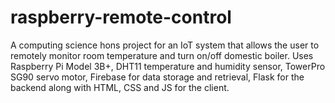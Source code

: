 # raspberry-remote-control
A computing science hons project for an IoT system that allows the user to remotely monitor room temperature and turn on/off domestic boiler. Uses Raspberry Pi Model 3B+, DHT11 temperature and humidity sensor, TowerPro SG90 servo motor, Firebase for data storage and retrieval, Flask for the backend along with HTML, CSS and JS for the client.
